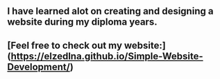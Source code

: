 I have learned alot on creating and designing a website during my diploma years.
---------
[Feel free to check out my website:]
(https://elzedlna.github.io/Simple-Website-Development/)
----------
